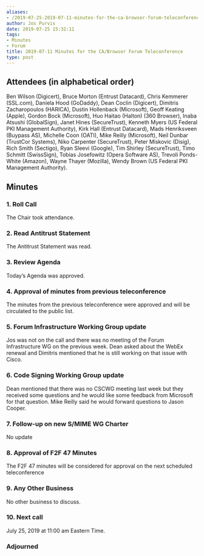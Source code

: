 ```yaml
---
aliases:
- /2019-07-25-2019-07-11-minutes-for-the-ca-browser-forum-teleconference/
author: Jos Purvis
date: 2019-07-25 15:32:11
tags:
- Minutes
- Forum
title: 2019-07-11 Minutes for the CA/Browser Forum Teleconference
type: post
---
```


## Attendees (in alphabetical order) 

Ben Wilson (Digicert), Bruce Morton (Entrust Datacard), Chris Kemmerer (SSL.com), Daniela Hood (GoDaddy), Dean Coclin (Digicert), Dimitris Zacharopoulos (HARICA), Dustin Hollenback (Microsoft), Geoff Keating (Apple), Gordon Bock (Microsoft), Huo Haitao (Halton) (360 Browser), Inaba Atsushi (GlobalSign), Janet Hines (SecureTrust), Kenneth Myers (US Federal PKI Management Authority), Kirk Hall (Entrust Datacard), Mads Henriksveen (Buypass AS), Michelle Coon (OATI), Mike Reilly (Microsoft), Neil Dunbar (TrustCor Systems), Niko Carpenter (SecureTrust), Peter Miskovic (Disig), Rich Smith (Sectigo), Ryan Sleevi (Google), Tim Shirley (SecureTrust), Timo Schmitt (SwissSign), Tobias Josefowitz (Opera Software AS), Trevoli Ponds-White (Amazon), Wayne Thayer (Mozilla), Wendy Brown (US Federal PKI Management Authority).

## Minutes

### 1. Roll Call

The Chair took attendance.

### 2. Read Antitrust Statement

The Antitrust Statement was read.

### 3. Review Agenda

Today’s Agenda was approved.

### 4. Approval of minutes from previous teleconference 

The minutes from the previous teleconference were approved and will be circulated to the public list.

### 5. Forum Infrastructure Working Group update 

Jos was not on the call and there was no meeting of the Forum Infrastructure WG on the previous week. Dean asked about the WebEx renewal and Dimitris mentioned that he is still working on that issue with Cisco.

### 6. Code Signing Working Group update 

Dean mentioned that there was no CSCWG meeting last week but they received some questions and he would like some feedback from Microsoft for that question. Mike Reilly said he would forward questions to Jason Cooper.

### 7. Follow-up on new S/MIME WG Charter 

No update

### 8. Approval of F2F 47 Minutes 

The F2F 47 minutes will be considered for approval on the next scheduled teleconference

### 9. Any Other Business 

No other business to discuss.

### 10. Next call

July 25, 2019 at 11:00 am Eastern Time.

### Adjourned